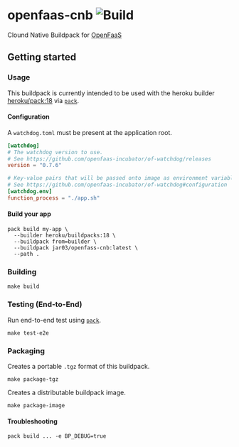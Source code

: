 # openfaas-cnb ![Build](https://github.com/jromero/openfaas-cnb/workflows/Build/badge.svg)

Clound Native Buildpack for [OpenFaaS](https://www.openfaas.com/)

## Getting started

### Usage

This buildpack is currently intended to be used with the heroku builder [heroku/pack:18](https://github.com/heroku/pack-images) via [`pack`](https://github.com/buildpacks/pack).

#### Configuration

A `watchdog.toml` must be present at the application root.

```toml
[watchdog]
# The watchdog version to use.
# See https://github.com/openfaas-incubator/of-watchdog/releases
version = "0.7.6"

# Key-value pairs that will be passed onto image as environment variables.
# See https://github.com/openfaas-incubator/of-watchdog#configuration
[watchdog.env]
function_process = "./app.sh"
```

#### Build your app

```shell script
pack build my-app \
  --builder heroku/buildpacks:18 \
  --buildpack from=builder \
  --buildpack jar03/openfass-cnb:latest \
  --path .
```


### Building

```shell script
make build
```

### Testing (End-to-End)

Run end-to-end test using [`pack`](https://github.com/buildpacks/pack).

```shell script
make test-e2e
```

### Packaging

Creates a portable `.tgz` format of this buildpack. 

```shell script
make package-tgz
```

Creates a distributable buildpack image. 

```shell script
make package-image
```

#### Troubleshooting

```shell script
pack build ... -e BP_DEBUG=true
```
